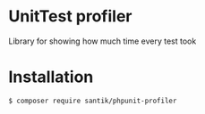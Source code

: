 # UnitTest profiler

Library for showing how much time every test took

# Installation

```console
$ composer require santik/phpunit-profiler
```
